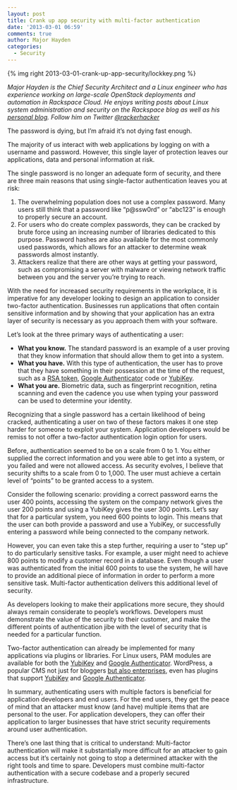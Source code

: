 ```yaml
---
layout: post
title: Crank up app security with multi-factor authentication
date: '2013-03-01 06:59'
comments: true
author: Major Hayden
categories:
  - Security
---
```


{% img right 2013-03-01-crank-up-app-security/lockkey.png %}

_Major Hayden is the Chief Security Architect and a Linux engineer who has experience working on large-scale OpenStack deployments and automation in Rackspace Cloud. He enjoys writing posts about Linux system administration and security on the Rackspace blog as well as his [personal blog](http://rackerhacker.com/). Follow him on Twitter [@rackerhacker](http://twitter.com/rackerhacker)_

The password is dying, but I’m afraid it’s not dying fast enough.

The majority of us interact with web applications by logging on with a username and password. However, this single layer of protection leaves our applications, data and personal information at risk.

 <!-- more -->

 The single password is no longer an adequate form of security, and there are three main reasons that using single-factor authentication leaves you at risk:

1. The overwhelming population does not use a complex password. Many users still think that a password like “p@ssw0rd” or “abc123” is enough to properly secure an account.
2. For users who do create complex passwords, they can be cracked by brute force using an increasing number of libraries dedicated to this purpose. Password hashes are also available for the most commonly used passwords, which allows for an attacker to determine weak passwords almost instantly.
3. Attackers realize that there are other ways at getting your password, such as compromising a server with malware or viewing network traffic between you and the server you’re trying to reach.

With the need for increased security requirements in the workplace, it is imperative for any developer looking to design an application to consider two-factor authentication. Businesses run applications that often contain sensitive information and by showing that your application has an extra layer of security is necessary as you approach them with your software.

Let’s look at the three primary ways of authenticating a user:

* **What you know.** The standard password is an example of a user proving that they know information that should allow them to get into a system.
* **What you have.** With this type of authentication, the user has to prove that they have something in their possession at the time of the request, such as a [RSA token](http://www.emc.com/security/rsa-securid.htm), [Google Authenticator](http://support.google.com/accounts/bin/answer.py?hl=en&answer=1066447) code or [YubiKey](http://www.yubico.com/).
* **What you are.** Biometric data, such as fingerprint recognition, retina scanning and even the cadence you use when typing your password can be used to determine your identity.

Recognizing that a single password has a certain likelihood of being cracked, authenticating a user on two of these factors makes it one step harder for someone to exploit your system. Application developers would be remiss to not offer a two-factor authentication login option for users.

Before, authentication seemed to be on a scale from 0 to 1. You either supplied the correct information and you were able to get into a system, or you failed and were not allowed access. As security evolves, I believe that security shifts to a scale from 0 to 1,000. The user must achieve a certain level of “points” to be granted access to a system.

Consider the following scenario: providing a correct password earns the user 400 points, accessing the system on the company network gives the user 200 points and using a YubiKey gives the user 300 points. Let’s say that for a particular system, you need 600 points to login. This means that the user can both provide a password and use a YubiKey, or successfully entering a password while being connected to the company network.

However, you can even take this a step further, requiring a user to “step up” to do particularly sensitive tasks. For example, a user might need to achieve 800 points to modify a customer record in a database. Even though a user was authenticated from the initial 600 points to use the system, he will have to provide an additional piece of information in order to perform a more sensitive task. Multi-factor authentication delivers this additional level of security.

As developers looking to make their applications more secure, they should always remain considerate to people’s workflows. Developers must demonstrate the value of the security to their customer, and make the different points of authentication jibe with the level of security that is needed for a particular function.

Two-factor authentication can already be implemented for many applications via plugins or libraries. For Linux users, PAM modules are available for both the [YubiKey](http://code.google.com/p/yubico-pam/) and [Google Authenticator](http://code.google.com/p/google-authenticator/). WordPress, a popular CMS not just for bloggers [but also enterprises](http://en.wordpress.com/notable-users/), even has plugins that support [YubiKey](http://wordpress.org/extend/plugins/yubikey-plugin/) and [Google Authenticator](http://wordpress.org/extend/plugins/google-authenticator/).

In summary, authenticating users with multiple factors is beneficial for application developers and end users. For the end users, they get the peace of mind that an attacker must know (and have) multiple items that are personal to the user. For application developers, they can offer their application to larger businesses that have strict security requirements around user authentication.

There’s one last thing that is critical to understand: Multi-factor authentication will make it substantially more difficult for an attacker to gain access but it’s certainly not going to stop a determined attacker with the right tools and time to spare. Developers must combine multi-factor authentication with a secure codebase and a properly secured infrastructure.
